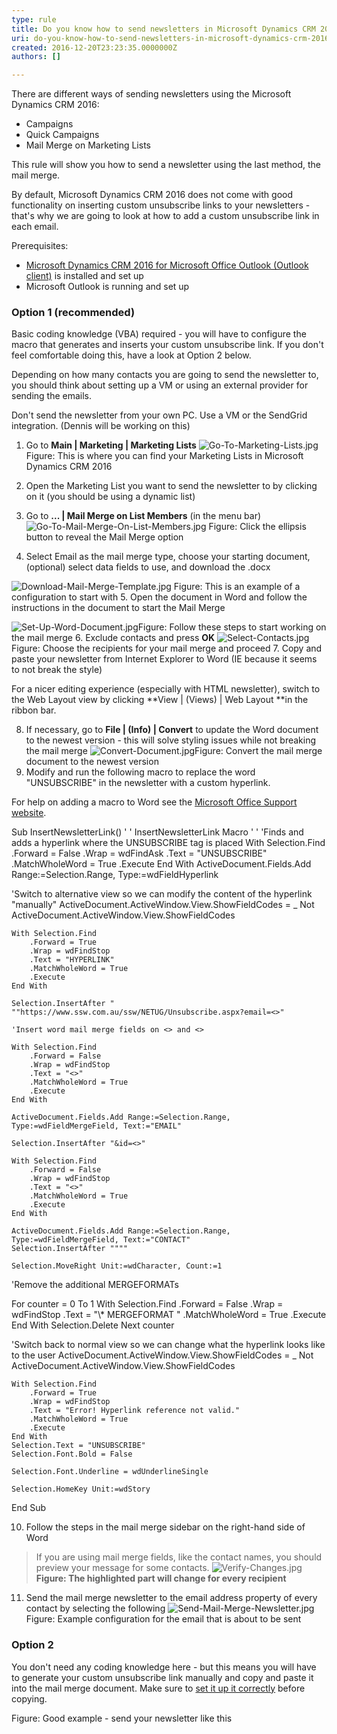 ```yaml
---
type: rule
title: Do you know how to send newsletters in Microsoft Dynamics CRM 2016?
uri: do-you-know-how-to-send-newsletters-in-microsoft-dynamics-crm-2016
created: 2016-12-20T23:23:35.0000000Z
authors: []

---
```


 ​​​​​​​​​​​​​​​​​​​​​​​​​​​​There are different ways of sending newsletters using the Microsoft Dynamics CRM 2016:


- ​​​Campaigns
- Quick Campaigns
- Mail Merge on Marketing Lists


This rule will show you how to send a newsletter using the last method, the mail merge.






By default, Microsoft Dynamics CRM 2016 does not come with good functionality on inserting custom unsubscribe links to your newsletters - that's why we are going to look at how to add a custom unsubscribe link in each email. ​​






 
Prerequisites:

- [Microsoft Dynamics CRM 2016 for Microsoft Office Outlook (Outlook client)](https://www.microsoft.com/en-au/download/details.aspx?id=50370) is installed and set up
- Microsoft Outlook is running and set up


### Option 1 (recommended)





Basic coding knowledge (VBA) required - you will have to configure the macro that generates and inserts your custom unsubscribe link. If you don't feel comfortable doing this, have a look at Option 2 below.

Depending on how many contacts you are going to send the newsletter to, you should think about setting up a VM or using an external provider for sending the emails.

Don't send the newsletter from your own PC. Use a VM or the SendGrid integration. (Dennis will be working on this)




1.   Go to  **Main | Marketing | Marketing Lists**
![Go-To-Marketing-Lists.jpg](Go-To-Marketing-Lists.jpg)  Figu​re: This is where you can find your Marketing Lists in Microsoft Dynamics CRM 2016
2.   Open the Marketing List you want to send the newsletter to by clicking on it (you should be using a dynamic list)

3.   Go to **... | Mail Merge on List Members**  (in the menu bar)
![Go-To-Mail-Merge-On-List-Members.jpg](Go-To-Mail-Merge-On-List-Members.jpg) Figure: Click the ellipsis button to reveal the Mail Merge option
4.   Select Email as the mail merge type, choose your starting document, (optional) select data fields to use, and download the .docx


![Download-Mail-Merge-Template.jpg](Download-Mail-Merge-Template.jpg) Figure: This is an example of a configuration to start with
5.   Open the document in Word and follow the instructions in the document to start the Mail Merge

![Set-Up-Word-Document.jpg](Set-Up-Word-Document.jpg)Figure: Follow these steps to start working on the mail merge
6.   Exclude contacts and press **OK**
![Select-Contacts.jpg](Select-Contacts.jpg) Figure: Choose the recipients for your mail merge and proceed
7.   Copy and paste your newsletter from Internet Explorer to Word (IE because it seems to not break the style)

For a nicer editing experience (especially with HTML newsletter), switch to the Web Layout view by clicking **View | (Views) | Web Layout **in the ribbon bar.

8.   If necessary, go to **File | (Info) | Convert**  to update the Word document to the newest version - this will solve styling issues while not breaking the mail merge
![Convert-Document.jpg](Convert-Document.jpg)Figure: Convert the mail merge document to the newest version 
9.   Modify and run the following macro to replace the word "UNSUBSCRIBE" in the newsletter with a custom hyperlink.

For help on adding a macro to Word see the [Microsoft Office Support website](https://support.office.com/en-us/article/Create-or-run-a-macro-c6b99036-905c-49a6-818a-dfb98b7c3c9c).

Sub InsertNewsletterLink()
'
' InsertNewsletterLink Macro
'
'
'Finds and adds a hyperlink where the UNSUBSCRIBE tag is placed
    With Selection.Find
        .Forward = False
        .Wrap = wdFindAsk
        .Text = "UNSUBSCRIBE"
        .MatchWholeWord = True
        .Execute
    End With
    ActiveDocument.Fields.Add Range:=Selection.Range, Type:=wdFieldHyperlink

'Switch to alternative view so we can modify the content of the hyperlink "manually"
    ActiveDocument.ActiveWindow.View.ShowFieldCodes = \_
     Not ActiveDocument.ActiveWindow.View.ShowFieldCodes
 
    With Selection.Find
        .Forward = True
        .Wrap = wdFindStop
        .Text = "HYPERLINK"
        .MatchWholeWord = True
        .Execute
    End With

    Selection.InsertAfter " ""https://www.ssw.com.au/ssw/NETUG/Unsubscribe.aspx?email=<>"

    'Insert word mail merge fields on <> and <>

    With Selection.Find
        .Forward = False
        .Wrap = wdFindStop
        .Text = "<>"
        .MatchWholeWord = True
        .Execute
    End With

    ActiveDocument.Fields.Add Range:=Selection.Range, Type:=wdFieldMergeField, Text:="EMAIL"

    Selection.InsertAfter "&id=<>"

    With Selection.Find
        .Forward = False
        .Wrap = wdFindStop
        .Text = "<>"
        .MatchWholeWord = True
        .Execute
    End With

    ActiveDocument.Fields.Add Range:=Selection.Range, Type:=wdFieldMergeField, Text:="CONTACT"
    Selection.InsertAfter """"

    Selection.MoveRight Unit:=wdCharacter, Count:=1

'Remove the additional MERGEFORMATs

For counter = 0 To 1
    With Selection.Find
        .Forward = False
        .Wrap = wdFindStop
        .Text = "\\* MERGEFORMAT "
        .MatchWholeWord = True
        .Execute
    End With
    Selection.Delete
    Next counter

'Switch back to normal view so we can change what the hyperlink looks like to the user
    ActiveDocument.ActiveWindow.View.ShowFieldCodes = \_
     Not ActiveDocument.ActiveWindow.View.ShowFieldCodes

    With Selection.Find
        .Forward = True
        .Wrap = wdFindStop
        .Text = "Error! Hyperlink reference not valid."
        .MatchWholeWord = True
        .Execute
    End With
    Selection.Text = "UNSUBSCRIBE"
    Selection.Font.Bold = False

    Selection.Font.Underline = wdUnderlineSingle

    Selection.HomeKey Unit:=wdStory

End Sub



10.   Follow the steps in the mail merge sidebar on the right-hand side of Word


> ​​If you are using mail merge fields, like the contact names, you should preview your message for some contacts. ![Verify-Changes.jpg](Verify-Changes.jpg)​**​​ ​Figure: The highlighted part will change for every recipient**

 

11.   Send the mail merge newsletter to the email address property of every contact by selecting the following
 ![Send-Mail-Merge-Newsletter.jpg](Send-Mail-Merge-Newsletter.jpg)Figure:  Example configuration for the email that is about to be sent

### Option 2


You don't need any coding knowledge here - but this means you will have to generate your custom unsubscribe link manually and copy and paste it into the mail merge document. Make sure to [set it up it correctly](https://support.microsoft.com/en-us/kb/912679) before copying.

 
 Figure: Good example - send your newsletter like this
 



